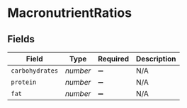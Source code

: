 # MacronutrientRatios


## Fields

| Field              | Type               | Required           | Description        |
| ------------------ | ------------------ | ------------------ | ------------------ |
| `carbohydrates`    | *number*           | :heavy_minus_sign: | N/A                |
| `protein`          | *number*           | :heavy_minus_sign: | N/A                |
| `fat`              | *number*           | :heavy_minus_sign: | N/A                |